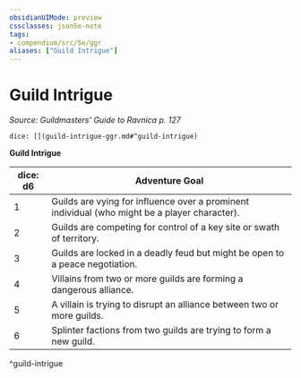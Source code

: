 ```yaml
---
obsidianUIMode: preview
cssclasses: json5e-note
tags:
- compendium/src/5e/ggr
aliases: ["Guild Intrigue"]
---
```

# Guild Intrigue
*Source: Guildmasters' Guide to Ravnica p. 127* 

`dice: [](guild-intrigue-ggr.md#^guild-intrigue)`

**Guild Intrigue**

| dice: d6 | Adventure Goal |
|----------|----------------|
| 1 | Guilds are vying for influence over a prominent individual (who might be a player character). |
| 2 | Guilds are competing for control of a key site or swath of territory. |
| 3 | Guilds are locked in a deadly feud but might be open to a peace negotiation. |
| 4 | Villains from two or more guilds are forming a dangerous alliance. |
| 5 | A villain is trying to disrupt an alliance between two or more guilds. |
| 6 | Splinter factions from two guilds are trying to form a new guild. |
^guild-intrigue